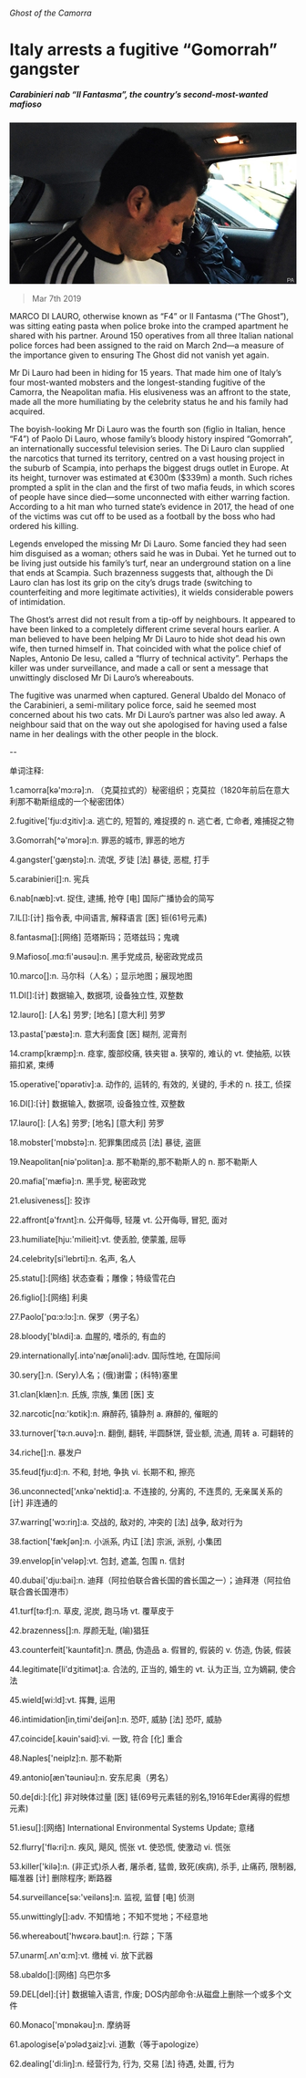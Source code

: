 ###### Ghost of the Camorra

# Italy arrests a fugitive “Gomorrah” gangster 

##### Carabinieri nab “Il Fantasma”, the country’s second-most-wanted mafioso 

![image](images/20190309_EUP003_0.jpg) 

> Mar 7th 2019 

MARCO DI LAURO, otherwise known as “F4” or Il Fantasma (“The Ghost”), was sitting eating pasta when police broke into the cramped apartment he shared with his partner. Around 150 operatives from all three Italian national police forces had been assigned to the raid on March 2nd—a measure of the importance given to ensuring The Ghost did not vanish yet again. 

Mr Di Lauro had been in hiding for 15 years. That made him one of Italy’s four most-wanted mobsters and the longest-standing fugitive of the Camorra, the Neapolitan mafia. His elusiveness was an affront to the state, made all the more humiliating by the celebrity status he and his family had acquired. 

The boyish-looking Mr Di Lauro was the fourth son (figlio in Italian, hence “F4”) of Paolo Di Lauro, whose family’s bloody history inspired “Gomorrah”, an internationally successful television series. The Di Lauro clan supplied the narcotics that turned its territory, centred on a vast housing project in the suburb of Scampia, into perhaps the biggest drugs outlet in Europe. At its height, turnover was estimated at €300m ($339m) a month. Such riches prompted a split in the clan and the first of two mafia feuds, in which scores of people have since died—some unconnected with either warring faction. According to a hit man who turned state’s evidence in 2017, the head of one of the victims was cut off to be used as a football by the boss who had ordered his killing. 

Legends enveloped the missing Mr Di Lauro. Some fancied they had seen him disguised as a woman; others said he was in Dubai. Yet he turned out to be living just outside his family’s turf, near an underground station on a line that ends at Scampia. Such brazenness suggests that, although the Di Lauro clan has lost its grip on the city’s drugs trade (switching to counterfeiting and more legitimate activities), it wields considerable powers of intimidation. 

The Ghost’s arrest did not result from a tip-off by neighbours. It appeared to have been linked to a completely different crime several hours earlier. A man believed to have been helping Mr Di Lauro to hide shot dead his own wife, then turned himself in. That coincided with what the police chief of Naples, Antonio De Iesu, called a “flurry of technical activity”. Perhaps the killer was under surveillance, and made a call or sent a message that unwittingly disclosed Mr Di Lauro’s whereabouts. 

The fugitive was unarmed when captured. General Ubaldo del Monaco of the Carabinieri, a semi-military police force, said he seemed most concerned about his two cats. Mr Di Lauro’s partner was also led away. A neighbour said that on the way out she apologised for having used a false name in her dealings with the other people in the block. 

-- 

 单词注释:

1.camorra[kə'mɔ:rə]:n. （克莫拉式的）秘密组织；克莫拉（1820年前后在意大利那不勒斯组成的一个秘密团体） 

2.fugitive['fju:dʒitiv]:a. 逃亡的, 短暂的, 难捉摸的 n. 逃亡者, 亡命者, 难捕捉之物 

3.Gomorrah[^ә'mɔrә]:n. 罪恶的城市, 罪恶的地方 

4.gangster['gæŋstә]:n. 流氓, 歹徒 [法] 暴徒, 恶棍, 打手 

5.carabinieri[]:n. 宪兵 

6.nab[næb]:vt. 捉住, 逮捕, 抢夺 [电] 国际广播协会的简写 

7.IL[]:[计] 指令表, 中间语言, 解释语言 [医] 钷(61号元素) 

8.fantasma[]:[网络] 范塔斯玛；范塔兹玛；鬼魂 

9.Mafioso[.mɑ:fi'әusәu]:n. 黑手党成员, 秘密政党成员 

10.marco[]:n. 马尔科（人名）；显示地图；展现地图 

11.DI[]:[计] 数据输入, 数据项, 设备独立性, 双整数 

12.lauro[]: [人名] 劳罗; [地名] [意大利] 劳罗 

13.pasta['pæstә]:n. 意大利面食 [医] 糊剂, 泥膏剂 

14.cramp[kræmp]:n. 痉挛, 腹部绞痛, 铁夹钳 a. 狭窄的, 难认的 vt. 使抽筋, 以铁箍扣紧, 束缚 

15.operative['ɒpәrәtiv]:a. 动作的, 运转的, 有效的, 关键的, 手术的 n. 技工, 侦探 

16.DI[]:[计] 数据输入, 数据项, 设备独立性, 双整数 

17.lauro[]: [人名] 劳罗; [地名] [意大利] 劳罗 

18.mobster['mɒbstә]:n. 犯罪集团成员 [法] 暴徒, 盗匪 

19.Neapolitan[niә'pɔlitәn]:a. 那不勒斯的,那不勒斯人的 n. 那不勒斯人 

20.mafia['mæfiә]:n. 黑手党, 秘密政党 

21.elusiveness[]: 狡诈 

22.affront[ә'frʌnt]:n. 公开侮辱, 轻蔑 vt. 公开侮辱, 冒犯, 面对 

23.humiliate[hju:'milieit]:vt. 使丢脸, 使蒙羞, 屈辱 

24.celebrity[si'lebrti]:n. 名声, 名人 

25.statu[]:[网络] 状态查看；雕像；特级雪花白 

26.figlio[]:[网络] 利奥 

27.Paolo['pɑ:ɔ:lɔ:]:n. 保罗（男子名） 

28.bloody['blʌdi]:a. 血腥的, 嗜杀的, 有血的 

29.internationally[.intә'næʃәnәli]:adv. 国际性地, 在国际间 

30.sery[]:n. (Sery)人名；(俄)谢雷；(科特)塞里 

31.clan[klæn]:n. 氏族, 宗族, 集团 [医] 支 

32.narcotic[nɑ:'kɒtik]:n. 麻醉药, 镇静剂 a. 麻醉的, 催眠的 

33.turnover['tә:n.әuvә]:n. 翻倒, 翻转, 半圆酥饼, 营业额, 流通, 周转 a. 可翻转的 

34.riche[]:n. 暴发户 

35.feud[fju:d]:n. 不和, 封地, 争执 vi. 长期不和, 擦亮 

36.unconnected['ʌnkә'nektid]:a. 不连接的, 分离的, 不连贯的, 无亲属关系的 [计] 非连通的 

37.warring['wɔ:riŋ]:a. 交战的, 敌对的, 冲突的 [法] 战争, 敌对行为 

38.faction['fækʃәn]:n. 小派系, 内讧 [法] 宗派, 派别, 小集团 

39.envelop[in'velәp]:vt. 包封, 遮盖, 包围 n. 信封 

40.dubai['dju:bai]:n. 迪拜（阿拉伯联合酋长国的酋长国之一）；迪拜港（阿拉伯联合酋长国港市） 

41.turf[tә:f]:n. 草皮, 泥炭, 跑马场 vt. 覆草皮于 

42.brazenness[]:n. 厚颜无耻, (喻)猖狂 

43.counterfeit['kauntәfit]:n. 赝品, 伪造品 a. 假冒的, 假装的 v. 仿造, 伪装, 假装 

44.legitimate[li'dʒitimәt]:a. 合法的, 正当的, 婚生的 vt. 认为正当, 立为嫡嗣, 使合法 

45.wield[wi:ld]:vt. 挥舞, 运用 

46.intimidation[in,timi'deiʃәn]:n. 恐吓, 威胁 [法] 恐吓, 威胁 

47.coincide[.kәuin'said]:vi. 一致, 符合 [化] 重合 

48.Naples['neiplz]:n. 那不勒斯 

49.antonio[æn'tәuniәu]:n. 安东尼奥（男名） 

50.de[di:]:[化] 非对映体过量 [医] 铥(69号元素铥的别名,1916年Eder离得的假想元素) 

51.iesu[]:[网络] International Environmental Systems Update; 意绪 

52.flurry['flә:ri]:n. 疾风, 飓风, 慌张 vt. 使恐慌, 使激动 vi. 慌张 

53.killer['kilә]:n. (非正式)杀人者, 屠杀者, 猛兽, 致死(疾病), 杀手, 止痛药, 限制器, 瞄准器 [计] 删除程序; 断路器 

54.surveillance[sә:'veilәns]:n. 监视, 监督 [电] 侦测 

55.unwittingly[]:adv. 不知情地；不知不觉地；不经意地 

56.whereabout['hwεәrә.baut]:n. 行踪；下落 

57.unarm[.ʌn'ɑ:m]:vt. 缴械 vi. 放下武器 

58.ubaldo[]:[网络] 乌巴尔多 

59.DEL[del]:[计] 数据输入语言, 作废; DOS内部命令:从磁盘上删除一个或多个文件 

60.Monaco['mɒnәkәu]:n. 摩纳哥 

61.apologise[ә'pɔlәdʒaiz]:vi. 道歉（等于apologize） 

62.dealing['di:liŋ]:n. 经营行为, 行为, 交易 [法] 待遇, 处置, 行为 

